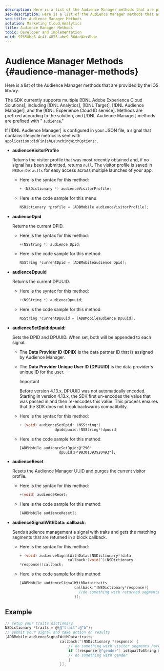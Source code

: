 ```yaml
---
description: Here is a list of the Audience Manager methods that are provided by the iOS library.
seo-description: Here is a list of the Audience Manager methods that are provided by the iOS library.
seo-title: Audience Manager Methods
solution: Marketing Cloud,Analytics
title: Audience Manager Methods
topic: Developer and implementation
uuid: 97658bd6-4c4f-4875-abe9-36dad4ec8bae
---
```


# Audience Manager Methods {#audience-manager-methods}

Here is a list of the Audience Manager methods that are provided by the iOS library.

 The SDK currently supports multiple [!DNL Adobe Experience Cloud Solutions], including [!DNL Analytics], [!DNL Target], [!DNL Audience Manager], and the [!DNL Experience Cloud ID service]. Methods are prefixed according to the solution, and [!DNL Audience Manager] methods are prefixed with " `audience`."

If [!DNL Audience Manager] is configured in your JSON file, a signal that contains lifecycle metrics is sent with `application:didFinishLaunchingWithOptions:`. 

* **audienceVisitorProfile**

  Returns the visitor profile that was most recently obtained and, if no signal has been submitted, returns `null`. The visitor profile is saved in `NSUserDefaults` for easy access across multiple launches of your app.

  * Here is the syntax for this method:

    ```objective-c
    + (NSDictionary *) audienceVisitorProfile;
    ```

  * Here is the code sample for this menu:

    ```objective-c
    NSDictionary *profile = [ADBMobile audienceVisitorProfile]; 
    ```

* **audienceDpid**

  Returns the current DPID.

  * Here is the syntax for this method:

    ```objective-c
    +(NSString *) audience Dpid;
    ```

  * Here is the code sample for this method:

    ```objective-c
    NSString *currentDpid = [ADBMobileaudience Dpid]; 
    ``` 

* **audienceDpuuid**

  Returns the current DPUUID.

  * Here is the syntax for this method:

    ```objective-c
    +(NSString *) audienceDpuuid;
    ```

  * Here is the code sample for this method:

    ```objective-c
    NSString *currentDpuuid = [ADBMobileaudience Dpuuid]; 
    ```

* **audienceSetDpid:​dpuuid:**

  Sets the DPID and DPUUID. When set, both will be appended to each signal.
 
  * The **Data Provider ID (DPID)** is the data partner ID that is assigned by Audience Manager.  
  * The **Data Provider Unique User ID (DPUUID)** is the data provider's unique ID for the user. 

    >[!IMPORTANT]
    >
    >Before version 4.13.x, DPUUID was not automatically encoded. Starting in version 4.13.x, the SDK first un-encodes the value that was passed in and then re-encodes this value. This process ensures that the SDK does not break backwards compatibility. 

  * Here is the syntax for this method:

    ```objective-c
    + (void) audienceSetDpid: (NSString*)   
                    dpiddpuuid:(NSString*)dpuuid;
    ```

  * Here is the code sample for this method:

    ```objective-
    [ADBMobile audienceSetDpid:@"290"
                      dpuuid:@"99301393920493"];
    ```

* **audienceReset**

  Resets the Audience Manager UUID and purges the current visitor profile. 

  * Here is the syntax for this method:

    ```objective-c
    +(void) audienceReset;
    ```

  * Here is the code sample for this method:

    ```objective-c
    [ADBMobile audienceReset]; 
    ```

* **audienceSignalWithData::​callback:**

  Sends audience management a signal with traits and gets the matching segments that are returned in a block callback.

  * Here is the syntax for this method:

    ```objective-c
    + (void) audienceSignalWithData:(NSDictionary*)data
                          callback:(void(^)(NSDictionary
    *response))callback; 
    ```

  * Here is the code sample for this method:

    ```objective-c
    [ADBMobile audienceSignalWithData:traits
                             callback:^(NSDictionary*response){
                               //do something with returned segments
                             }];
    ```

## Example

```objective-c
// setup your traits dictionary 
NSDictionary *traits = @{@"trait":@"b"}; 
// submit your signal and take action on results 
[ADBMobile audienceSignalWithData:traits  
                         callback:^(NSDictionary *response) { 
                             // do something with visitor segments here 
                             if ([response[@"gender"] isEqualToString:@"male"]) { 
                             // do something with gender  
                             } 
                         }];
```
